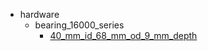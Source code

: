 * hardware
  * bearing_16000_series
    * [40_mm_id_68_mm_od_9_mm_depth](hardware/bearing_16000_series/40_mm_id_68_mm_od_9_mm_depth)
